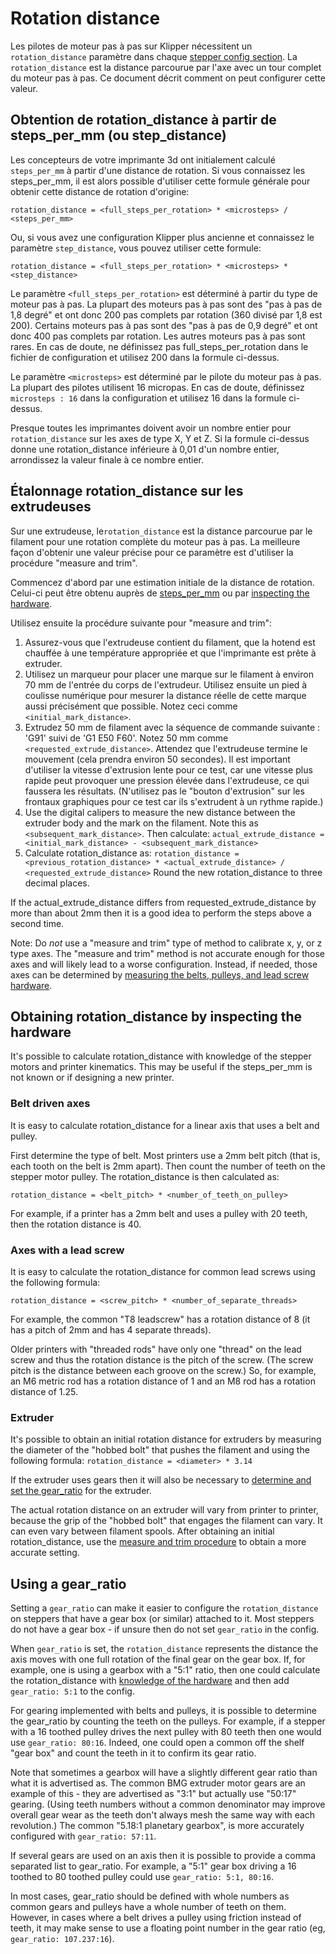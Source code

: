 ﻿# Rotation distance

Les pilotes de moteur pas à pas sur Klipper nécessitent un `rotation_distance` paramètre dans chaque [stepper config section](Config_Reference.md#stepper). La `rotation_distance` est la distance parcourue par l'axe avec un tour complet du moteur pas à pas. Ce document décrit comment on peut configurer cette valeur.

## Obtention de rotation_distance à partir de steps_per_mm (ou step_distance)

Les concepteurs de votre imprimante 3d ont initialement calculé `steps_per_mm` à partir d'une distance de rotation. Si vous connaissez les steps_per_mm, il est alors possible d'utiliser cette formule générale pour obtenir cette distance de rotation d'origine:
```
rotation_distance = <full_steps_per_rotation> * <microsteps> / <steps_per_mm>
```

Ou, si vous avez une configuration Klipper plus ancienne et connaissez le paramètre `step_distance`, vous pouvez utiliser cette formule:
```
rotation_distance = <full_steps_per_rotation> * <microsteps> * <step_distance>
```

Le paramètre `<full_steps_per_rotation>` est déterminé à partir du type de moteur pas à pas. La plupart des moteurs pas à pas sont des "pas à pas de 1,8 degré" et ont donc 200 pas complets par rotation (360 divisé par 1,8 est 200). Certains moteurs pas à pas sont des "pas à pas de 0,9 degré" et ont donc 400 pas complets par rotation. Les autres moteurs pas à pas sont rares. En cas de doute, ne définissez pas full_steps_per_rotation dans le fichier de configuration et utilisez 200 dans la formule ci-dessus.

Le paramètre `<microsteps>` est déterminé par le pilote du moteur pas à pas. La plupart des pilotes utilisent 16 micropas. En cas de doute, définissez `microsteps : 16` dans la configuration et utilisez 16 dans la formule ci-dessus.

Presque toutes les imprimantes doivent avoir un nombre entier pour `rotation_distance` sur les axes de type X, Y et Z. Si la formule ci-dessus donne une rotation_distance inférieure à 0,01 d'un nombre entier, arrondissez la valeur finale à ce nombre entier.

## Étalonnage rotation_distance sur les extrudeuses

Sur une extrudeuse, le`rotation_distance` est la distance parcourue par le filament pour une rotation complète du moteur pas à pas. La meilleure façon d'obtenir une valeur précise pour ce paramètre est d'utiliser la procédure  "measure and trim".

Commencez d'abord par une estimation initiale de la distance de rotation. Celui-ci peut être obtenu auprès de [steps_per_mm](#obtaining-rotation_distance-from-steps_per_mm-or-step_distance) ou par [inspecting the hardware](#extruder).

Utilisez ensuite la procédure suivante pour "measure and trim":
1. Assurez-vous que l'extrudeuse contient du filament, que la hotend est chauffée à une température appropriée et que l'imprimante est prête à extruder.
2. Utilisez un marqueur pour placer une marque sur le filament à environ 70 mm de l'entrée du corps de l'extrudeur. Utilisez ensuite un pied à coulisse numérique pour mesurer la distance réelle de cette marque aussi précisément que possible. Notez ceci comme `<initial_mark_distance>`.
3. Extrudez 50 mm de filament avec la séquence de commande suivante : 'G91' suivi de 'G1 E50 F60'. Notez 50 mm comme `<requested_extrude_distance>`. Attendez que l'extrudeuse termine le mouvement (cela prendra environ 50 secondes). Il est important d'utiliser la vitesse d'extrusion lente pour ce test, car une vitesse plus rapide peut provoquer une pression élevée dans l'extrudeuse, ce qui faussera les résultats. (N'utilisez pas le "bouton d'extrusion" sur les frontaux graphiques pour ce test car ils s'extrudent à un rythme rapide.)
4. Use the digital calipers to measure the new distance between the extruder body and the mark on the filament. Note this as `<subsequent_mark_distance>`. Then calculate: `actual_extrude_distance = <initial_mark_distance> - <subsequent_mark_distance>`
5. Calculate rotation_distance as: `rotation_distance = <previous_rotation_distance> * <actual_extrude_distance> / <requested_extrude_distance>`
   Round the new rotation_distance to three decimal places.

If the actual_extrude_distance differs from requested_extrude_distance
by more than about 2mm then it is a good idea to perform the steps
above a second time.

Note: Do *not* use a "measure and trim" type of method to calibrate x,
y, or z type axes. The "measure and trim" method is not accurate
enough for those axes and will likely lead to a worse configuration.
Instead, if needed, those axes can be determined by
[measuring the belts, pulleys, and lead screw hardware](#obtaining-rotation_distance-by-inspecting-the-hardware).

## Obtaining rotation_distance by inspecting the hardware

It's possible to calculate rotation_distance with knowledge of the
stepper motors and printer kinematics. This may be useful if the
steps_per_mm is not known or if designing a new printer.

### Belt driven axes

It is easy to calculate rotation_distance for a linear axis that uses
a belt and pulley.

First determine the type of belt. Most printers use a 2mm belt pitch
(that is, each tooth on the belt is 2mm apart). Then count the number
of teeth on the stepper motor pulley. The rotation_distance is then
calculated as:
```
rotation_distance = <belt_pitch> * <number_of_teeth_on_pulley>
```

For example, if a printer has a 2mm belt and uses a pulley with 20
teeth, then the rotation distance is 40.

### Axes with a lead screw

It is easy to calculate the rotation_distance for common lead screws
using the following formula:
```
rotation_distance = <screw_pitch> * <number_of_separate_threads>
```

For example, the common "T8 leadscrew" has a rotation distance of 8
(it has a pitch of 2mm and has 4 separate threads).

Older printers with "threaded rods" have only one "thread" on the lead
screw and thus the rotation distance is the pitch of the screw. (The
screw pitch is the distance between each groove on the screw.) So, for
example, an M6 metric rod has a rotation distance of 1 and an M8 rod
has a rotation distance of 1.25.

### Extruder

It's possible to obtain an initial rotation distance for extruders by
measuring the diameter of the "hobbed bolt" that pushes the filament
and using the following formula: `rotation_distance = <diameter> * 3.14`

If the extruder uses gears then it will also be necessary to
[determine and set the gear_ratio](#using-a-gear_ratio) for the
extruder.

The actual rotation distance on an extruder will vary from printer to
printer, because the grip of the "hobbed bolt" that engages the
filament can vary. It can even vary between filament spools. After
obtaining an initial rotation_distance, use the
[measure and trim procedure](#calibrating-rotation_distance-on-extruders)
to obtain a more accurate setting.

## Using a gear_ratio

Setting a `gear_ratio` can make it easier to configure the
`rotation_distance` on steppers that have a gear box (or similar)
attached to it. Most steppers do not have a gear box - if unsure then
do not set `gear_ratio` in the config.

When `gear_ratio` is set, the `rotation_distance` represents the
distance the axis moves with one full rotation of the final gear on
the gear box. If, for example, one is using a gearbox with a "5:1"
ratio, then one could calculate the rotation_distance with
[knowledge of the hardware](#obtaining-rotation_distance-by-inspecting-the-hardware)
and then add `gear_ratio: 5:1` to the config.

For gearing implemented with belts and pulleys, it is possible to
determine the gear_ratio by counting the teeth on the pulleys. For
example, if a stepper with a 16 toothed pulley drives the next pulley
with 80 teeth then one would use `gear_ratio: 80:16`. Indeed, one
could open a common off the shelf "gear box" and count the teeth in it
to confirm its gear ratio.

Note that sometimes a gearbox will have a slightly different gear
ratio than what it is advertised as. The common BMG extruder motor
gears are an example of this - they are advertised as "3:1" but
actually use "50:17" gearing. (Using teeth numbers without a common
denominator may improve overall gear wear as the teeth don't always
mesh the same way with each revolution.) The common "5.18:1 planetary
gearbox", is more accurately configured with `gear_ratio: 57:11`.

If several gears are used on an axis then it is possible to provide a
comma separated list to gear_ratio. For example, a "5:1" gear box
driving a 16 toothed to 80 toothed pulley could use
`gear_ratio: 5:1, 80:16`.

In most cases, gear_ratio should be defined with whole numbers as
common gears and pulleys have a whole number of teeth on them.
However, in cases where a belt drives a pulley using friction instead
of teeth, it may make sense to use a floating point number in the gear
ratio (eg, `gear_ratio: 107.237:16`).
